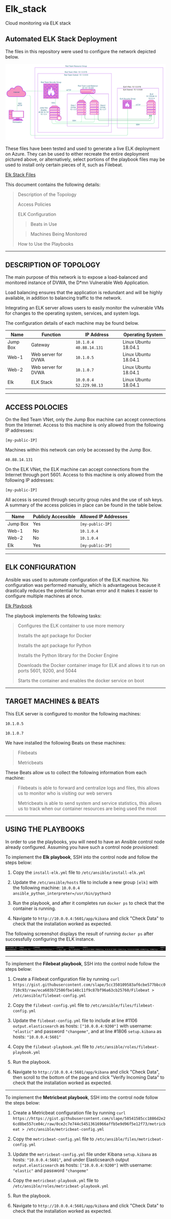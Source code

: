 # Elk_stack
Cloud monitoring via ELK stack

## Automated ELK Stack Deployment

The files in this repository were used to configure the network depicted below.

![alt text](https://github.com/arochelle12/Elk_stack/blob/main/Images/Elk-Stack-Diagram.png "Elk Diagram")

These files have been tested and used to generate a live ELK deployment on Azure. They can be used to either recreate the entire deployment pictured above, or alternatively, select portions of the playbook files may be used to install only certain pieces of it, such as Filebeat.

[Elk Stack Files](https://github.com/arochelle12/Elk_stack/tree/main/Ansible)


This document contains the following details:

> Description of the Topology
>   
> Access Policies
> 
> ELK Configuration 
> 
>> Beats in Use
>
>> Machines Being Monitored
>
> How to Use the Playbooks


***
## DESCRIPTION OF TOPOLOGY
The main purpose of this network is to expose a load-balanced and monitored instance of DVWA, the D*mn Vulnerable Web Application.

Load balancing ensures that the application is redundant and will be highly available, in addition to balancing traffic to the network.

Integrating an ELK server allows users to easily monitor the vulnerable VMs for changes to the operating system, services, and system logs.

The configuration details of each machine may be found below. 

| Name     | Function            | IP Address              | Operating System     |
|----------|---------------------|-------------------------|----------------------|
| Jump Box | Gateway             | ```10.1.0.4``` ```40.88.14.131```   | Linux Ubuntu 18.04.1 |
| Web-1    | Web server for DVWA | ```10.1.0.5```                | Linux Ubuntu 18.04.1 |
| Web-2    | Web server for DVWA | ```10.1.0.7```                | Linux Ubuntu 18.04.1 |
| Elk      | ELK Stack           | ```10.0.0.4``` ```52.229.98.13```   | Linux Ubuntu 18.04.1 |


***
## ACCESS POLOCIES
On the Red Team VNet, only the Jump Box machine can accept connections from the Internet. Access to this machine is only allowed from the following IP addresses:
```
[my-public-IP]
```

Machines within this network can only be accessed by the Jump Box.
```
40.88.14.131
```

On the ELK VNet, the ELK machine can accept connections from the Internet through port 5601. Access to this machine is only allowed from the following IP addresses:
```
[my-public-IP]
```

All access is secured through security group rules and the use of ssh keys. A summary of the access policies in place can be found in the table below.

| Name     | Publicly Accessible | Allowed IP Addresses |
|----------|---------------------|----------------------|
| Jump Box | Yes                 | ```[my-public-IP]```       |
| Web-1    | No                  | ```10.1.0.4```             |
| Web-2    | No                  | ```10.1.0.4```             |
| Elk      | Yes                 | ```[my-public-IP]```       |
		
		
***		
## ELK CONFIGURATION
Ansible was used to automate configuration of the ELK machine. No configuration was performed manually, which is advantageous because it drastically reduces the potential for human error and it makes it easier to configure multiple machines at once.

[Elk Playbook](https://github.com/arochelle12/Elk_stack/blob/main/Ansible/install-elk.yml)

The playbook implements the following tasks:

>	Configures the ELK container to use more memory
 >
 >	Installs the apt package for Docker
>
 >	Installs the apt package for Python
 >
 >	Installs the Python library for the Docker Engine 
 >
 >	Downloads the Docker container image for ELK and allows it to run on ports 5601, 9200, and 5044
 >
 >	Starts the container and enables the docker service on boot

 

***
## TARGET MACHINES & BEATS
This ELK server is configured to monitor the following machines:
```
10.1.0.5
```
```
10.1.0.7
```

We have installed the following Beats on these machines:

>	Filebeats
>
>	Metricbeats

These Beats allow us to collect the following information from each machine:

>	Filebeats is able to forward and centralize logs and files, this allows us to monitor who is visiting our web servers
>
>	Metricbeats is able to send system and service statistics, this allows us to track when our container resources are being used the most


***
## USING THE PLAYBOOKS
In order to use the playbooks, you will need to have an Ansible control node already configured. Assuming you have such a control node provisioned:

To implement the **Elk playbook**, SSH into the control node and follow the steps below:

1. Copy the ```install-elk.yml``` file to ```/etc/ansible/install-elk.yml```

2. Update the ```/etc/ansible/hosts``` file to include a new group ```[elk]``` with the following machine: ```10.0.0.4 ansible_python_interpreter=/usr/bin/python3```

3. Run the playbook, and after it completes run ```docker ps``` to check that the container is running. 
4. Navigate to ```http://10.0.0.4:5601/app/kibana``` and click "Check Data" to check that the installation worked as expected.

The following screenshot displays the result of running ```docker ps``` after successfully configuring the ELK instance.

![alt text](https://github.com/arochelle12/Elk_stack/blob/main/Images/docker_ps_elk.png "docker ps")

---
To implement the **Filebeat playbook**, SSH into the control node follow the steps below:

1. Create a Filebeat configuration file by running ```curl https://gist.githubusercontent.com/slape/5cc350109583af6cbe577bbcc0710c93/raw/eca603b72586fbe148c11f9c87bf96a63cb25760/Filebeat > /etc/ansible/filebeat-config.yml```
2. Copy the ```filebeat-config.yml``` file to ```/etc/ansible/files/filebeat-config.yml```

3. Update the ```filebeat-config.yml``` file to include at line #1106 ```output.elasticsearch``` as hosts: ```["10.0.0.4:9200"]``` with username: ```"elastic"``` and password ```"changeme"```, and at line #1806 ```setup.kibana``` as hosts: ```"10.0.0.4:5601"```
4. Copy the ```filebeat-playbook.yml``` file to ```/etc/ansible/roles/filebeat-playbook.yml```

4. Run the playbook.
5. Navigate to ```http://10.0.0.4:5601/app/kibana``` and click "Check Data", then scroll to the bottom of the page and click "Verify Incoming Data" to check that the installation worked as expected.
---
To implement the **Metricbeat playbook**, SSH into the control node follow the steps below:

1. Create a Metricbeat configuration file by running ```curl https://https://gist.githubusercontent.com/slape/58541585cc1886d2e26cd8be557ce04c/raw/0ce2c7e744c54513616966affb5e9d96f5e12f73/metricbeat > /etc/ansible/metricbeat-config.yml```
2. Copy the ```metricbeat-config.yml``` file to ```/etc/ansible/files/metricbeat-config.yml```

3. Update the ```metricbeat-config.yml``` file under Kibana ```setup.kibana``` as hosts: ```"10.0.0.4:5601"```, and under Elasticsearch output ```output.elasticsearch``` as hosts: ```["10.0.0.4:9200"]``` with username: ```"elastic"``` and password ```"changeme"```
4. Copy the ```metricbeat-playbook.yml``` file to ```/etc/ansible/roles/metricbeat-playbook.yml```

4. Run the playbook.
5. Navigate to ```http://10.0.0.4:5601/app/kibana``` and click "Check Data" to check that the installation worked as expected.
